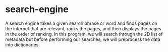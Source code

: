 # search-engine
A search engine takes a given search phrase or word and finds pages on the internet that are relevant, ranks the pages, and then displays the pages in the order of ranking. In this program, we will search through the 2D list of metadata but before performing our searches, we will preprocess the data into dictionaries.
